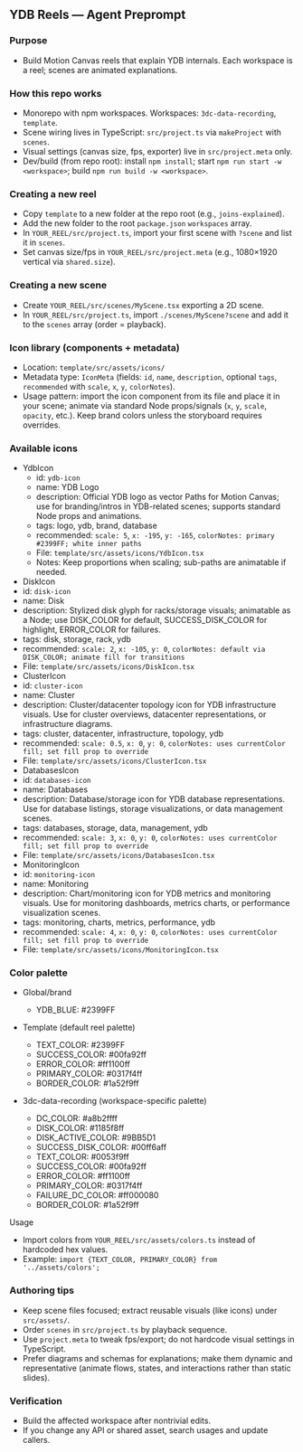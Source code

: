 ## YDB Reels — Agent Preprompt

### Purpose
- Build Motion Canvas reels that explain YDB internals. Each workspace is a reel; scenes are animated explanations.

### How this repo works
- Monorepo with npm workspaces. Workspaces: `3dc-data-recording`, `template`.
- Scene wiring lives in TypeScript: `src/project.ts` via `makeProject` with `scenes`.
- Visual settings (canvas size, fps, exporter) live in `src/project.meta` only.
- Dev/build (from repo root): install `npm install`; start `npm run start -w <workspace>`; build `npm run build -w <workspace>`.


### Creating a new reel
- Copy `template` to a new folder at the repo root (e.g., `joins-explained`).
- Add the new folder to the root `package.json` `workspaces` array.
- In `YOUR_REEL/src/project.ts`, import your first scene with `?scene` and list it in `scenes`.
- Set canvas size/fps in `YOUR_REEL/src/project.meta` (e.g., 1080×1920 vertical via `shared.size`).

### Creating a new scene
- Create `YOUR_REEL/src/scenes/MyScene.tsx` exporting a 2D scene.
- In `YOUR_REEL/src/project.ts`, import `./scenes/MyScene?scene` and add it to the `scenes` array (order = playback).

### Icon library (components + metadata)
- Location: `template/src/assets/icons/`
- Metadata type: `IconMeta` (fields: `id`, `name`, `description`, optional `tags`, `recommended` with `scale`, `x`, `y`, `colorNotes`).
- Usage pattern: import the icon component from its file and place it in your scene; animate via standard Node props/signals (`x`, `y`, `scale`, `opacity`, etc.). Keep brand colors unless the storyboard requires overrides.

### Available icons
- YdbIcon
  - id: `ydb-icon`
  - name: YDB Logo
  - description: Official YDB logo as vector Paths for Motion Canvas; use for branding/intros in YDB-related scenes; supports standard Node props and animations.
  - tags: logo, ydb, brand, database
  - recommended: `scale: 5`, `x: -195`, `y: -165`, `colorNotes: primary #2399FF; white inner paths`
  - File: `template/src/assets/icons/YdbIcon.tsx`
  - Notes: Keep proportions when scaling; sub-paths are animatable if needed.
 - DiskIcon
  - id: `disk-icon`
  - name: Disk
  - description: Stylized disk glyph for racks/storage visuals; animatable as a Node; use DISK_COLOR for default, SUCCESS_DISK_COLOR for highlight, ERROR_COLOR for failures.
  - tags: disk, storage, rack, ydb
  - recommended: `scale: 2`, `x: -105`, `y: 0`, `colorNotes: default via DISK_COLOR; animate fill for transitions`
  - File: `template/src/assets/icons/DiskIcon.tsx`
 - ClusterIcon
  - id: `cluster-icon`
  - name: Cluster
  - description: Cluster/datacenter topology icon for YDB infrastructure visuals. Use for cluster overviews, datacenter representations, or infrastructure diagrams.
  - tags: cluster, datacenter, infrastructure, topology, ydb
  - recommended: `scale: 0.5`, `x: 0`, `y: 0`, `colorNotes: uses currentColor fill; set fill prop to override`
  - File: `template/src/assets/icons/ClusterIcon.tsx`
 - DatabasesIcon
  - id: `databases-icon`
  - name: Databases
  - description: Database/storage icon for YDB database representations. Use for database listings, storage visualizations, or data management scenes.
  - tags: databases, storage, data, management, ydb
  - recommended: `scale: 3`, `x: 0`, `y: 0`, `colorNotes: uses currentColor fill; set fill prop to override`
  - File: `template/src/assets/icons/DatabasesIcon.tsx`
 - MonitoringIcon
  - id: `monitoring-icon`
  - name: Monitoring
  - description: Chart/monitoring icon for YDB metrics and monitoring visuals. Use for monitoring dashboards, metrics charts, or performance visualization scenes.
  - tags: monitoring, charts, metrics, performance, ydb
  - recommended: `scale: 4`, `x: 0`, `y: 0`, `colorNotes: uses currentColor fill; set fill prop to override`
  - File: `template/src/assets/icons/MonitoringIcon.tsx`

### Color palette

- Global/brand
  - YDB_BLUE: #2399FF

- Template (default reel palette)
  - TEXT_COLOR: #2399FF
  - SUCCESS_COLOR: #00fa92ff
  - ERROR_COLOR: #ff1100ff
  - PRIMARY_COLOR: #0317f4ff
  - BORDER_COLOR: #1a52f9ff

- 3dc-data-recording (workspace-specific palette)
  - DC_COLOR: #a8b2ffff
  - DISK_COLOR: #1185f8ff
  - DISK_ACTIVE_COLOR: #9BB5D1
  - SUCCESS_DISK_COLOR: #00ff6aff
  - TEXT_COLOR: #0053f9ff
  - SUCCESS_COLOR: #00fa92ff
  - ERROR_COLOR: #ff1100ff
  - PRIMARY_COLOR: #0317f4ff
  - FAILURE_DC_COLOR: #ff000080
  - BORDER_COLOR: #1a52f9ff

Usage
- Import colors from `YOUR_REEL/src/assets/colors.ts` instead of hardcoded hex values.
- Example: `import {TEXT_COLOR, PRIMARY_COLOR} from '../assets/colors';`

### Authoring tips
- Keep scene files focused; extract reusable visuals (like icons) under `src/assets/`.
- Order `scenes` in `src/project.ts` by playback sequence.
- Use `project.meta` to tweak fps/export; do not hardcode visual settings in TypeScript.
- Prefer diagrams and schemas for explanations; make them dynamic and representative (animate flows, states, and interactions rather than static slides).

### Verification
- Build the affected workspace after nontrivial edits.
- If you change any API or shared asset, search usages and update callers.


